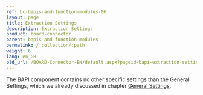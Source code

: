 ```yaml
---
ref: bc-bapis-and-function-modules-06
layout: page
title: Extraction Settings
description: Extraction Settings
product: board-connector
parent: bapis-and-function-modules
permalink: /:collection/:path
weight: 6
lang: en_GB
old_url: /BOARD-Connector-EN/default.aspx?pageid=bapi-extraction-settings
---
```


The BAPI component contains no other specific settings than the General Settings, which we already discussed in chapter 
[General Settings](../getting-started/general-settings).